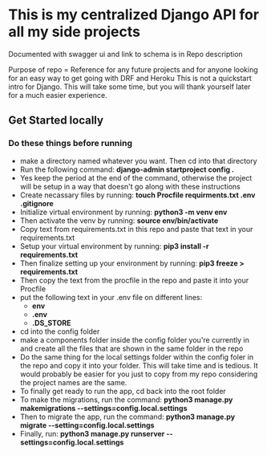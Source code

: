 # This is my centralized Django API for all my side projects 
Documented with swagger ui and link to schema is in Repo description 

Purpose of repo = Reference for any future projects and for anyone looking for an easy way to get going with DRF and Heroku
This is not a quickstart intro for Django. This will take some time, but you will thank yourself later for a much easier experience. 

## Get Started locally 
### Do these things before running 
- make a directory named whatever you want. Then cd into that directory
- Run the following command: <b> django-admin startproject config . </b> 
- Yes keep the period at the end of the command, otherwise the project will be setup in a way that doesn't go along with these instructions 
- Create necassary files by running: <b> touch Procfile requirments.txt .env .gitignore </b> 
- Initialize virtual environment by running: <b> python3 -m venv env </b>
- Then activate the venv by running: <b> source env/bin/activate </b> 
- Copy  text from requirements.txt in this repo and paste that text in your requirements.txt
- Setup your virtual environment by running: <b> pip3 install -r requirements.txt </b> 
- Then finalize setting up your environment by running: <b> pip3 freeze > requirements.txt </b> 
- Then copy the text from the procfile in the repo and paste it into your Procfile
- put the following text in your .env file on different lines: 
    - <b> env </b> 
    - <b> .env </b>
    - <b> .DS_STORE </b>
- cd into the config folder
- make a components folder inside the config folder you're currently in  and create all the files that are shown in the same folder in the repo
- Do the same thing for the local settings folder within the config foler in the repo and copy it into your folder. This will take time and is tedious. It would probably be easier for you just to copy from my repo considering the project names are the same. 
- To finally get ready to run the app, cd back into the root folder
- To make the migrations, run the command: <b> python3 manage.py makemigrations --settings=config.local.settings </b> 
- Then to migrate the app, run the command: <b> python3 manage.py migrate --setting=config.local.settings </b> 
- Finally, run: <b> python3 manage.py runserver --settings=config.local.settings </b> 

